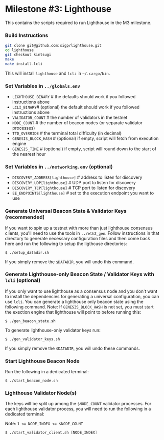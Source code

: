 # Milestone #3: Lighthouse

This contains the scripts required to run Lighthouse in the M3 milestone.

### Build Instructions

```bash
git clone git@github.com:sigp/lighthouse.git
cd lighthouse
git checkout kintsugi
make
make install-lcli
```

This will install `lighthouse` and `lcli` in `~/.cargo/bin`.

### Set Variables in `../globals.env`

- `LIGHTHOUSE_BINARY` # the defaults should work if you followed instructions above
- `LCLI_BINARY`# (optional) the default should work if you followed instructions above
- `VALIDATOR_COUNT` # the number of validators in the testnet
- `NODE_COUNT` # the number of beacon nodes (or separate validator processes)
- `TTD_OVERRIDE` # the terminal total difficulty (in decimal)
- `GENESIS_BLOCK_HASH` # (optional) if empty, script will fetch from execution engine
- `GENESIS_TIME` # (optional) if empty, script will round down to the start of the nearest hour

### Set Variables in `../networking.env` (optional)

- `DISCOVERY_ADDRESS[lighthouse]` # address to listen for discovery
- `DISCOVERY_UDP[lighthouse]` # UDP port to listen for discovery
- `DISCOVERY_TCP[lighthouse]` # TCP port to listen for discovery
- `EE_ENDPOINTS[lighthouse]` # set to the execution endpoint you want to use

### Generate Universal Beacon State & Validator Keys (recommended)

If you want to spin up a testnet with more than just lighthouse consensus clients,
you'll need to use the tools in `../eth2_gen`. Follow instructions in that directory
to generate necessary configuration files and then come back here and run the
following to setup the ligthouse directories:
```
$ ./setup_datadir.sh
```
If you simply remove the `$DATADIR`, you will undo this command.

### Generate Lighthouse-only Beacon State / Validator Keys with `lcli` (optional)

If you only want to use lighthouse as a consensus node and you don't want to install
the dependencies for generating a universal configuration, you can use `lcli`.
You can generate a lighthouse only beacon state using the following command.
Note: If `GENESIS_BLOCK_HASH` is not set, you must start the exection engine that
lighthouse will point to before running this:
```
$ ./gen_beacon_state.sh
```

To generate lighthouse-only validator keys run:
```
$ ./gen_validator_keys.sh
```
If you simply remove the `$DATADIR`, you will undo these commands.

### Start Lighthouse Beacon Node

Run the following in a dedicated terminal:
```
$ ./start_beacon_node.sh
```

### Lighthouse Validator Node(s)

The keys will be split up among the `$NODE_COUNT` validator processes. For
each lighthouse validator process, you will need to run the following in
a dedicated terminal:

Note: `1 <= NODE_INDEX <= $NODE_COUNT`

```
$ ./start_validator_client.sh [NODE_INDEX]
```

